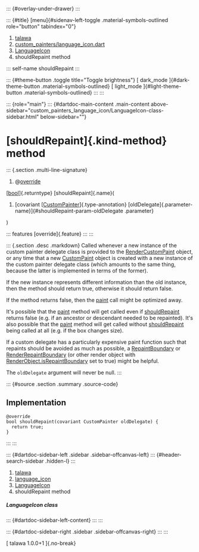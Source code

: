 ::: {#overlay-under-drawer}
:::

::: {#title}
[menu]{#sidenav-left-toggle .material-symbols-outlined role="button"
tabindex="0"}

1.  [talawa](../../index.html)
2.  [custom_painters/language_icon.dart](../../custom_painters_language_icon/)
3.  [LanguageIcon](../../custom_painters_language_icon/LanguageIcon-class.html)
4.  shouldRepaint method

::: self-name
shouldRepaint
:::

::: {#theme-button .toggle title="Toggle brightness"}
[ dark_mode ]{#dark-theme-button .material-symbols-outlined} [
light_mode ]{#light-theme-button .material-symbols-outlined}
:::
:::

::: {role="main"}
::: {#dartdoc-main-content .main-content above-sidebar="custom_painters_language_icon/LanguageIcon-class-sidebar.html" below-sidebar=""}
<div>

# [shouldRepaint]{.kind-method} method

</div>

::: {.section .multi-line-signature}
<div>

1.  @[override](https://api.flutter.dev/flutter/dart-core/override-constant.html)

</div>

[[bool](https://api.flutter.dev/flutter/dart-core/bool-class.html)]{.returntype}
[shouldRepaint]{.name}(

1.  [covariant
    [[CustomPainter](https://api.flutter.dev/flutter/rendering/CustomPainter-class.html)]{.type-annotation}
    [oldDelegate]{.parameter-name}]{#shouldRepaint-param-oldDelegate
    .parameter}

)

::: features
[override]{.feature}
:::
:::

::: {.section .desc .markdown}
Called whenever a new instance of the custom painter delegate class is
provided to the
[RenderCustomPaint](https://api.flutter.dev/flutter/rendering/RenderCustomPaint-class.html)
object, or any time that a new
[CustomPaint](https://api.flutter.dev/flutter/widgets/CustomPaint-class.html)
object is created with a new instance of the custom painter delegate
class (which amounts to the same thing, because the latter is
implemented in terms of the former).

If the new instance represents different information than the old
instance, then the method should return true, otherwise it should return
false.

If the method returns false, then the
[paint](../../custom_painters_language_icon/LanguageIcon/paint.html)
call might be optimized away.

It\'s possible that the
[paint](../../custom_painters_language_icon/LanguageIcon/paint.html)
method will get called even if
[shouldRepaint](../../custom_painters_language_icon/LanguageIcon/shouldRepaint.html)
returns false (e.g. if an ancestor or descendant needed to be
repainted). It\'s also possible that the
[paint](../../custom_painters_language_icon/LanguageIcon/paint.html)
method will get called without
[shouldRepaint](../../custom_painters_language_icon/LanguageIcon/shouldRepaint.html)
being called at all (e.g. if the box changes size).

If a custom delegate has a particularly expensive paint function such
that repaints should be avoided as much as possible, a
[RepaintBoundary](https://api.flutter.dev/flutter/widgets/RepaintBoundary-class.html)
or
[RenderRepaintBoundary](https://api.flutter.dev/flutter/rendering/RenderRepaintBoundary-class.html)
(or other render object with
[RenderObject.isRepaintBoundary](https://api.flutter.dev/flutter/rendering/RenderObject/isRepaintBoundary.html)
set to true) might be helpful.

The `oldDelegate` argument will never be null.
:::

::: {#source .section .summary .source-code}
## Implementation

``` language-dart
@override
bool shouldRepaint(covariant CustomPainter oldDelegate) {
  return true;
}
```
:::
:::

::: {#dartdoc-sidebar-left .sidebar .sidebar-offcanvas-left}
::: {#header-search-sidebar .hidden-l}
:::

1.  [talawa](../../index.html)
2.  [language_icon](../../custom_painters_language_icon/)
3.  [LanguageIcon](../../custom_painters_language_icon/LanguageIcon-class.html)
4.  shouldRepaint method

##### LanguageIcon class

::: {#dartdoc-sidebar-left-content}
:::
:::

::: {#dartdoc-sidebar-right .sidebar .sidebar-offcanvas-right}
:::
:::

[ talawa 1.0.0+1 ]{.no-break}
